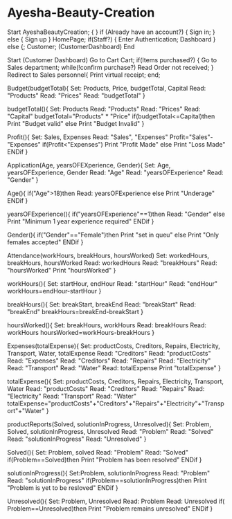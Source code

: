 # Ayesha-Beauty-Creation

Start
AyeshaBeautyCreation; {
}
if (Already have an account?) {
  Sign in;
} else {
  Sign up 
}
HomePage;
if(Staff?) {
 Enter Authentication;
 Dashboard
} else {;
Customer;
(CustomerDashboard)
End

Start
(Customer Dashboard)
Go to Cart
Cart;
if(Items purchased?) {
  Go to Sales department;
  while(!confirm purchase?)
    Read Order not received;
} Redirect to Sales personnel{
Print virtual receipt;
end;

Budget(budgetTotal){
Set: Products, Price, budgetTotal, Capital
Read: "Products"
Read: "Prices"
Read: "budgetTotal" }

budgetTotal(){
Set: Products
Read: "Products"
Read: "Prices"
Read: "Capital"
budgetTotal="Products" * "Price"
if(budgetTotal<=Capital)then
Print "Budget valid"
    else
Print "Budget Invalid" }

Profit(){
Set: Sales, Expenses
Read: "Sales", "Expenses"
Profit="Sales"-"Expenses"
if(Profit<"Expenses")
Print "Profit Made"
   else
Print "Loss Made"
ENDif }

Application(Age, yearsOFEXperience, Gender){
Set: Age, yearsOFExperience, Gender
Read: "Age"
Read: "yearsOFExperience"
Read: "Gender" }

Age(){ 
if("Age">18)then
Read: yearsOFExperience
    else
Print "Underage"
ENDif }

yearsOFExperience(){
if("yearsOFExperience"==1)then
Read: "Gender"
    else
Print "Minimum 1 year experience required"
ENDif }

Gender(){
if("Gender"=="Female")then
Print "set in queu"
   else
Print "Only females accepted"
ENDif }


Attendance(workHours, breakHours, hoursWorked)
Set: workedHours, breakHours, hoursWorked
Read: workedHours
Read: "breakHours"
Read: "hoursWorked"
Print "hoursWorked" }

workHours(){
Set: startHour, endHour
Read: "startHour"
Read: "endHour"
workHours=endHour-startHour }

breakHours(){
Set: breakStart, breakEnd
Read: "breakStart" 
Read: "breakEnd"
breakHours=breakEnd-breakStart }

hoursWorked(){
Set: breakHours, workHours
Read: breakHours
Read: workHours
hoursWorked=workHours-breakHours }

Expenses(totalExpense){
Set: productCosts, Creditors, Repairs, Electricity, Transport, Water, totalExpense
Read: "Creditors"
Read: "productCosts"
Read: "Expenses"
Read: "Creditors" 
Read: "Repairs" 
Read: "Electricity" 
Read: "Transport" 
Read: "Water"
Read: totalExpense
Print "totalExpense" }

totalExpense(){
Set: productCosts, Creditors, Repairs, Electricity, Transport, Water
Read: "productCosts"
Read: "Creditors" 
Read: "Repairs" 
Read: "Electricity" 
Read: "Transport" 
Read: "Water"
totalExpense="productCosts"+"Creditors"+"Repairs"+"Electricity"+"Transport"+"Water" }


productReports(Solved, solutionInProgress, Unresolved){
Set: Problem, Solved, solutionInProgress, Unresolved
Read: "Problem"
Read: "Solved"
Read: "solutionInProgress"
Read: "Unresolved" }

Solved(){
Set: Problem, solved
Read: "Problem"
Read: "Solved"
if(Problem==Solved)then
Print "Problem has been resolved" 
ENDif }

solutionInProgress(){
Set:Problem, solutionInProgress
Read: "Problem"
Read: "solutionInProgress"
if(Problem==solutionInProgress)then
Print "Problem is yet to be resloved"
ENDif }

Unresolved(){
Set: Problem, Unresolved
Read: Problem
Read: Unresolved
if( Problem==Unresolved)then
Print "Problem remains unresolved"
ENDif }










